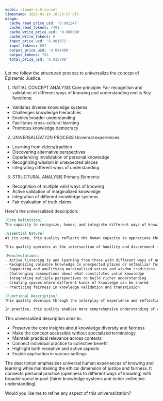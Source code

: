 ```yaml
---
model: claude-3.5-sonnet
timestamp: 2025-01-14 18:23:57 UTC
usage:
  cache_read_price_usd: '0.002247'
  cache_read_tokens: 7491
  cache_write_price_usd: '0.000000'
  cache_write_tokens: 0
  input_price_usd: '0.001971'
  input_tokens: 657
  output_price_usd: '0.011490'
  output_tokens: 766
  total_price_usd: '0.015708'
---
```


Let me follow the structured process to universalize the concept of Epistemic Justice.

1. INITIAL CONCEPT ANALYSIS
Core principle: Fair recognition and validation of different ways of knowing and understanding reality
Key functions:
- Validates diverse knowledge systems
- Challenges knowledge hierarchies
- Enables broader understanding
- Facilitates cross-cultural learning
- Promotes knowledge democracy

2. UNIVERSALIZATION PROCESS
Universal experiences:
- Learning from elders/tradition
- Discovering alternative perspectives
- Experiencing invalidation of personal knowledge
- Recognizing wisdom in unexpected places
- Integrating different ways of understanding

3. STRUCTURAL ANALYSIS
Primary Elements:
- Recognition of multiple valid ways of knowing
- Active validation of marginalized knowledge
- Integration of different knowledge systems
- Fair evaluation of truth claims

Here's the universalized description:

```markdown
[Core Definition]
The capacity to recognize, honor, and integrate different ways of knowing and understanding reality, while ensuring fair access to knowledge-making processes. It combines receptivity to diverse forms of wisdom with active support for marginalized knowledge systems and their bearers.

[Essential Nature]
At its core, this quality reflects the human capacity to appreciate that truth and understanding can emerge through multiple pathways. It manifests as both an intellectual openness to different ways of knowing and an ethical commitment to fairness in how knowledge is validated and shared. This quality enables us to recognize that understanding can come through direct experience, inherited wisdom, systematic study, intuitive insight, practical application, or collective learning.

This quality operates at the intersection of humility and discernment – humility to recognize the limitations of any single way of knowing, and discernment to evaluate knowledge claims fairly while respecting their contexts and origins.

[Manifestations]
- Active listening to and learning from those with different ways of understanding
- Recognizing valuable knowledge in unexpected places or unfamiliar forms
- Supporting and amplifying marginalized voices and wisdom traditions
- Challenging assumptions about what constitutes valid knowledge
- Integrating multiple perspectives to build richer understanding
- Creating spaces where different kinds of knowledge can be shared
- Practicing fairness in knowledge validation and transmission

[Functional Description]
This quality develops through the interplay of experience and reflection, as we encounter different ways of knowing and recognize their validity through practical results or deeper insight. It begins with openness to alternative perspectives, grows through active engagement with diverse knowledge systems, and matures into the capacity to facilitate dialogue between different ways of understanding. The development of this quality requires both intellectual flexibility and ethical commitment.

In practice, this quality enables more comprehensive understanding of complex realities while ensuring fairer participation in knowledge-creation processes. It leads to richer problem-solving through the integration of multiple perspectives, more effective cross-cultural collaboration, and the preservation and evolution of diverse wisdom traditions. This creates conditions for both individual and collective learning that transcends traditional boundaries while respecting their origins and value.
```

This universalized description aims to:
- Preserve the core insights about knowledge diversity and fairness
- Make the concept accessible without specialized terminology
- Maintain practical relevance across contexts
- Connect individual practice to collective benefit
- Highlight both receptive and active aspects
- Enable application in various settings

The description emphasizes universal human experiences of knowing and learning while maintaining the ethical dimension of justice and fairness. It connects personal practice (openness to different ways of knowing) with broader social impact (fairer knowledge systems and richer collective understanding).

Would you like me to refine any aspect of this universalization?
